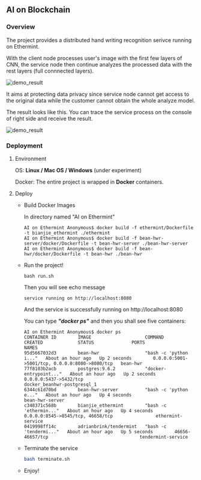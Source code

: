 ## **AI on Blockchain**

### Overview

The project provides a distributed hand writing recognition serivce running on Ethermint.

With the client node processes user's image with the first few layers of CNN, the service node then continue analyzes the processed data with the rest layers (full connnected layers).

![demo_result](https://github.com/my-HenryS/AI-on-Ethermint/blob/master/bean-hwr/static/images/Model_Illustration.png)

It aims at protecting data privacy since service node cannot get access to the original data while the customer cannot obtain the whole analyze model.

The result looks like this. You can trace the service process on the console of right side and receive the result.

![demo_result](https://github.com/my-HenryS/AI-on-Ethermint/blob/master/bean-hwr/static/images/result_image.png)



### Deployment

1. Environment

   OS: **Linux / Mac OS / Windows** (under experiment)

   Docker: The entire project is wrapped in **Docker** containers.

2. Deploy

   - Build Docker Images

     In directory named "AI on Ethermint"

     ```shell
     AI on Ethermint Anonymous$ docker build -f ethermint/Dockerfile -t bianjie_ethermint ./ethermint
     AI on Ethermint Anonymous$ docker build -f bean-hwr-server/docker/Dockerfile -t bean-hwr-server ./bean-hwr-server
     AI on Ethermint Anonymous$ docker build -f bean-hwr/docker/Dockerfile -t bean-hwr ./bean-hwr
     ```

   - Run the project!

     ```shell
     bash run.sh
     ```

     Then you will see echo message

     ```
     service running on http://localhost:8080
     ```

     And the service is successfully running on http://localhost:8080

     You can type ***"docker ps"*** and then you shall see five containers:

     ```shell
     AI on Ethermint Anonymous$ docker ps
     CONTAINER ID        IMAGE                    COMMAND                  CREATED             STATUS              PORTS                                            NAMES
     95d5667032d3        bean-hwr                 "bash -c 'python i..."   About an hour ago   Up 2 seconds        0.0.0.0:5001->5001/tcp, 0.0.0.0:8080->8080/tcp   bean-hwr
     77f8103b2acb        postgres:9.6.2           "docker-entrypoint..."   About an hour ago   Up 2 seconds        0.0.0.0:5437->5432/tcp                           docker_beanhwr-postgresql_1
     6344c61d70bd        bean-hwr-server          "bash -c 'python e..."   About an hour ago   Up 4 seconds                                                         bean-hwr-server
     c348371c568b        bianjie_ethermint        "bash -c 'ethermin..."   About an hour ago   Up 4 seconds        0.0.0.0:8545->8545/tcp, 46658/tcp                ethermint-service
     0419998ff14c        adrianbrink/tendermint   "bash -c 'tendermi..."   About an hour ago   Up 5 seconds        46656-46657/tcp                                  tendermint-service
     ```

   - Terminate the service

     ```bash
     bash terminate.sh
     ```

   - Enjoy!